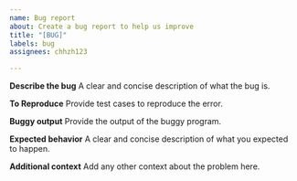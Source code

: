```yaml
---
name: Bug report
about: Create a bug report to help us improve
title: "[BUG]"
labels: bug
assignees: chhzh123

---
```


**Describe the bug**
A clear and concise description of what the bug is.

**To Reproduce**
Provide test cases to reproduce the error.

**Buggy output**
Provide the output of the buggy program.

**Expected behavior**
A clear and concise description of what you expected to happen.

**Additional context**
Add any other context about the problem here.
